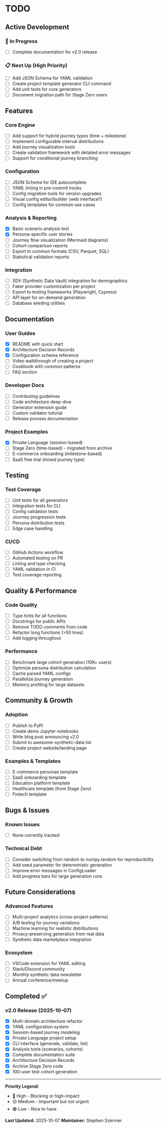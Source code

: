 # TODO

## Active Development

### 🚀 In Progress
- [ ] Complete documentation for v2.0 release

### 📋 Next Up (High Priority)
- [ ] Add JSON Schema for YAML validation
- [ ] Create project template generator CLI command
- [ ] Add unit tests for core generators
- [ ] Document migration path for Stage Zero users

## Features

### Core Engine
- [ ] Add support for hybrid journey types (time + milestone)
- [ ] Implement configurable interval distributions
- [ ] Add journey visualization tools
- [ ] Create validation framework with detailed error messages
- [ ] Support for conditional journey branching

### Configuration
- [ ] JSON Schema for IDE autocomplete
- [ ] YAML linting in pre-commit hooks
- [ ] Config migration tools for version upgrades
- [ ] Visual config editor/builder (web interface?)
- [ ] Config templates for common use cases

### Analysis & Reporting
- [x] Basic scenario analysis tool
- [x] Persona-specific user stories
- [ ] Journey flow visualization (Mermaid diagrams)
- [ ] Cohort comparison reports
- [ ] Export to common formats (CSV, Parquet, SQL)
- [ ] Statistical validation reports

### Integration
- [ ] SDV (Synthetic Data Vault) integration for demographics
- [ ] Faker provider customization per project
- [ ] Export to testing frameworks (Playwright, Cypress)
- [ ] API layer for on-demand generation
- [ ] Database seeding utilities

## Documentation

### User Guides
- [x] README with quick start
- [x] Architecture Decision Records
- [x] Configuration schema reference
- [ ] Video walkthrough of creating a project
- [ ] Cookbook with common patterns
- [ ] FAQ section

### Developer Docs
- [ ] Contributing guidelines
- [ ] Code architecture deep-dive
- [ ] Generator extension guide
- [ ] Custom validator tutorial
- [ ] Release process documentation

### Project Examples
- [x] Private Language (session-based)
- [ ] Stage Zero (time-based) - migrated from archive
- [ ] E-commerce onboarding (milestone-based)
- [ ] SaaS free trial (mixed journey type)

## Testing

### Test Coverage
- [ ] Unit tests for all generators
- [ ] Integration tests for CLI
- [ ] Config validation tests
- [ ] Journey progression tests
- [ ] Persona distribution tests
- [ ] Edge case handling

### CI/CD
- [ ] GitHub Actions workflow
- [ ] Automated testing on PR
- [ ] Linting and type checking
- [ ] YAML validation in CI
- [ ] Test coverage reporting

## Quality & Performance

### Code Quality
- [ ] Type hints for all functions
- [ ] Docstrings for public APIs
- [ ] Remove TODO comments from code
- [ ] Refactor long functions (>50 lines)
- [ ] Add logging throughout

### Performance
- [ ] Benchmark large cohort generation (10K+ users)
- [ ] Optimize persona distribution calculation
- [ ] Cache parsed YAML configs
- [ ] Parallelize journey generation
- [ ] Memory profiling for large datasets

## Community & Growth

### Adoption
- [ ] Publish to PyPI
- [ ] Create demo Jupyter notebooks
- [ ] Write blog post announcing v2.0
- [ ] Submit to awesome-synthetic-data list
- [ ] Create project website/landing page

### Examples & Templates
- [ ] E-commerce personas template
- [ ] SaaS onboarding template
- [ ] Education platform template
- [ ] Healthcare template (from Stage Zero)
- [ ] Fintech template

## Bugs & Issues

### Known Issues
- [ ] None currently tracked

### Technical Debt
- [ ] Consider switching from random to numpy.random for reproducibility
- [ ] Add seed parameter for deterministic generation
- [ ] Improve error messages in ConfigLoader
- [ ] Add progress bars for large generation runs

## Future Considerations

### Advanced Features
- [ ] Multi-project analytics (cross-project patterns)
- [ ] A/B testing for journey variations
- [ ] Machine learning for realistic distributions
- [ ] Privacy-preserving generation from real data
- [ ] Synthetic data marketplace integration

### Ecosystem
- [ ] VSCode extension for YAML editing
- [ ] Slack/Discord community
- [ ] Monthly synthetic data newsletter
- [ ] Annual conference/meetup

## Completed ✅

### v2.0 Release (2025-10-07)
- [x] Multi-domain architecture refactor
- [x] YAML configuration system
- [x] Session-based journey modeling
- [x] Private Language project setup
- [x] CLI interface (generate, validate, list)
- [x] Analysis tools (scenarios, cohorts)
- [x] Complete documentation suite
- [x] Architecture Decision Records
- [x] Archive Stage Zero code
- [x] 100-user test cohort generation

---

**Priority Legend:**
- 🔴 High - Blocking or high-impact
- 🟡 Medium - Important but not urgent
- 🟢 Low - Nice to have

**Last Updated:** 2025-10-07
**Maintainer:** Stephen Szermer
